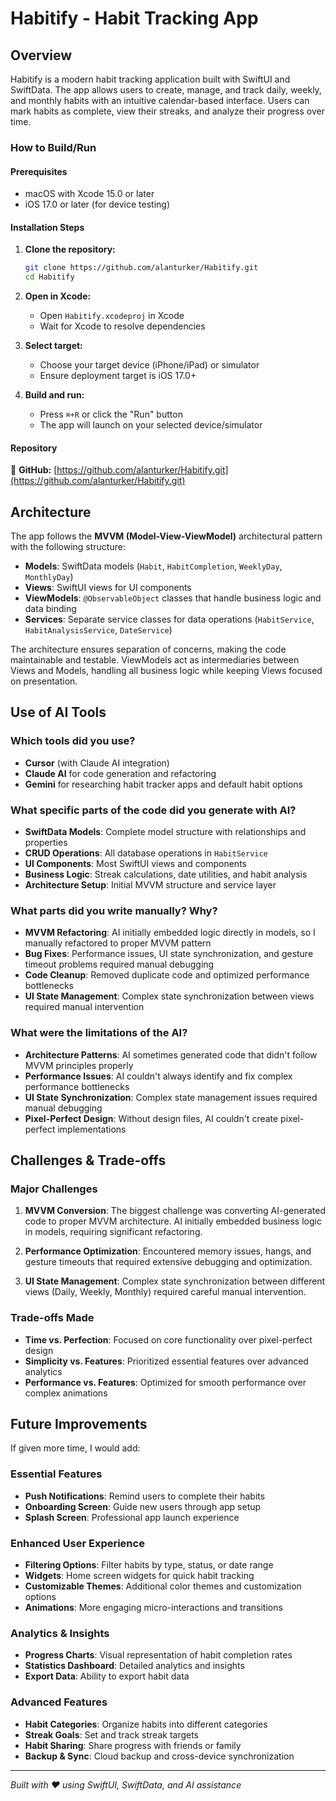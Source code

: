 # Habitify - Habit Tracking App

## Overview

Habitify is a modern habit tracking application built with SwiftUI and SwiftData. The app allows users to create, manage, and track daily, weekly, and monthly habits with an intuitive calendar-based interface. Users can mark habits as complete, view their streaks, and analyze their progress over time.

### How to Build/Run

#### Prerequisites
- macOS with Xcode 15.0 or later
- iOS 17.0 or later (for device testing)

#### Installation Steps
1. **Clone the repository:**
   ```bash
   git clone https://github.com/alanturker/Habitify.git
   cd Habitify
   ```

2. **Open in Xcode:**
   - Open `Habitify.xcodeproj` in Xcode
   - Wait for Xcode to resolve dependencies

3. **Select target:**
   - Choose your target device (iPhone/iPad) or simulator
   - Ensure deployment target is iOS 17.0+

4. **Build and run:**
   - Press `⌘+R` or click the "Run" button
   - The app will launch on your selected device/simulator

#### Repository
🔗 **GitHub:** [https://github.com/alanturker/Habitify.git](https://github.com/alanturker/Habitify.git)

## Architecture

The app follows the **MVVM (Model-View-ViewModel)** architectural pattern with the following structure:

- **Models**: SwiftData models (`Habit`, `HabitCompletion`, `WeeklyDay`, `MonthlyDay`)
- **Views**: SwiftUI views for UI components
- **ViewModels**: `@ObservableObject` classes that handle business logic and data binding
- **Services**: Separate service classes for data operations (`HabitService`, `HabitAnalysisService`, `DateService`)

The architecture ensures separation of concerns, making the code maintainable and testable. ViewModels act as intermediaries between Views and Models, handling all business logic while keeping Views focused on presentation.

## Use of AI Tools

### Which tools did you use?
- **Cursor** (with Claude AI integration)
- **Claude AI** for code generation and refactoring
- **Gemini** for researching habit tracker apps and default habit options

### What specific parts of the code did you generate with AI?
- **SwiftData Models**: Complete model structure with relationships and properties
- **CRUD Operations**: All database operations in `HabitService`
- **UI Components**: Most SwiftUI views and components
- **Business Logic**: Streak calculations, date utilities, and habit analysis
- **Architecture Setup**: Initial MVVM structure and service layer

### What parts did you write manually? Why?
- **MVVM Refactoring**: AI initially embedded logic directly in models, so I manually refactored to proper MVVM pattern
- **Bug Fixes**: Performance issues, UI state synchronization, and gesture timeout problems required manual debugging
- **Code Cleanup**: Removed duplicate code and optimized performance bottlenecks
- **UI State Management**: Complex state synchronization between views required manual intervention

### What were the limitations of the AI?
- **Architecture Patterns**: AI sometimes generated code that didn't follow MVVM principles properly
- **Performance Issues**: AI couldn't always identify and fix complex performance bottlenecks
- **UI State Synchronization**: Complex state management issues required manual debugging
- **Pixel-Perfect Design**: Without design files, AI couldn't create pixel-perfect implementations

## Challenges & Trade-offs

### Major Challenges
1. **MVVM Conversion**: The biggest challenge was converting AI-generated code to proper MVVM architecture. AI initially embedded business logic in models, requiring significant refactoring.

2. **Performance Optimization**: Encountered memory issues, hangs, and gesture timeouts that required extensive debugging and optimization.

3. **UI State Management**: Complex state synchronization between different views (Daily, Weekly, Monthly) required careful manual intervention.

### Trade-offs Made
- **Time vs. Perfection**: Focused on core functionality over pixel-perfect design
- **Simplicity vs. Features**: Prioritized essential features over advanced analytics
- **Performance vs. Features**: Optimized for smooth performance over complex animations

## Future Improvements

If given more time, I would add:

### Essential Features
- **Push Notifications**: Remind users to complete their habits
- **Onboarding Screen**: Guide new users through app setup
- **Splash Screen**: Professional app launch experience

### Enhanced User Experience
- **Filtering Options**: Filter habits by type, status, or date range
- **Widgets**: Home screen widgets for quick habit tracking
- **Customizable Themes**: Additional color themes and customization options
- **Animations**: More engaging micro-interactions and transitions

### Analytics & Insights
- **Progress Charts**: Visual representation of habit completion rates
- **Statistics Dashboard**: Detailed analytics and insights
- **Export Data**: Ability to export habit data

### Advanced Features
- **Habit Categories**: Organize habits into different categories
- **Streak Goals**: Set and track streak targets
- **Habit Sharing**: Share progress with friends or family
- **Backup & Sync**: Cloud backup and cross-device synchronization

---

*Built with ❤️ using SwiftUI, SwiftData, and AI assistance*
